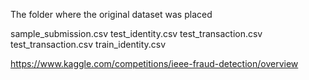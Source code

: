 The folder where the original dataset was placed

sample_submission.csv
test_identity.csv
test_transaction.csv
test_transaction.csv
train_identity.csv

https://www.kaggle.com/competitions/ieee-fraud-detection/overview